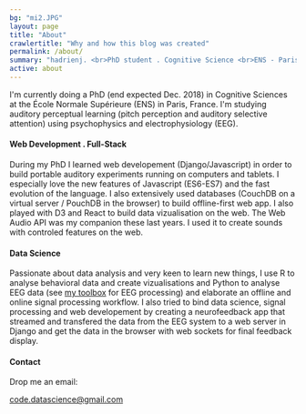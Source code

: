 ```yaml
---
bg: "mi2.JPG"
layout: page
title: "About"
crawlertitle: "Why and how this blog was created"
permalink: /about/
summary: "hadrienj. <br>PhD student . Cognitive Science <br>ENS - Paris, France"
active: about
---
```


I'm currently doing a PhD (end expected Dec. 2018) in Cognitive Sciences at the &Eacute;cole Normale Supérieure (ENS) in Paris, France. I'm studying auditory perceptual learning (pitch perception and auditory selective attention) using psychophysics and electrophysiology (EEG).

#### Web Development . Full-Stack

During my PhD I learned web developement (<span class='salient'>Django</span>/<span class='salient'>Javascript</span>) in order to build portable auditory experiments running on computers and tablets. I especially love the new features of Javascript (<span class='salient'>ES6-ES7</span>) and the fast evolution of the language. I also extensively used databases (<span class='salient'>CouchDB</span> on a virtual server / <span class='salient'>PouchDB</span> in the browser) to build offline-first web app. I also played with <span class='salient'>D3</span> and <span class='salient'>React</span> to build data vizualisation on the web. The <span class='salient'>Web Audio API</span> was my companion these last years. I used it to create sounds with controled features on the web.

#### Data Science

Passionate about data analysis and very keen to learn new things, I use <span class='salient'>R</span> to analyse behavioral data and create vizualisations and <span class='salient'>Python</span> to analyse EEG data (see [my toolbox](https://github.com/hadrienj/EEG) for EEG processing) and elaborate an offline and online signal processing workflow. I also tried to bind data science, signal processing and web developement by creating a neurofeedback app that streamed and transfered the data from the EEG system to a web server in <span class='salient'>Django</span> and get the data in the browser with <span class='salient'>web sockets</span> for final feedback display.

#### Contact

Drop me an email: 

code.datascience@gmail.com
